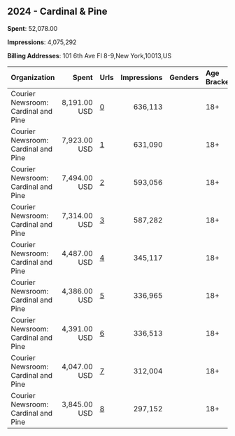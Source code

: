 ## 2024 - Cardinal & Pine 
**Spent**: 52,078.00

**Impressions**: 4,075,292

**Billing Addresses**: 101 6th Ave Fl 8-9,New York,10013,US

|Organization|Spent|Urls|Impressions|Genders|Age Brackets|Country Codes|
|:---|---:|:---|---:|:---|:---|:---|
|Courier Newsroom: Cardinal and Pine|8,191.00 USD|[0](https://www.snap.com/political-ads/asset/42f9cafb855bdf4c361da7aab7911e9c342d8b2a06dad59f493ab545fd0d084d?mediaType=mp4)|636,113||18+|united states|
|Courier Newsroom: Cardinal and Pine|7,923.00 USD|[1](https://www.snap.com/political-ads/asset/7507283f56a214de0d399b86333fe98404241e0194c4855c3f2783c233276b92?mediaType=mp4)|631,090||18+|united states|
|Courier Newsroom: Cardinal and Pine|7,494.00 USD|[2](https://www.snap.com/political-ads/asset/d546ddda2326835ec22ea34b8ea76307ecb1b30271bfe051fec1926082f2e7fc?mediaType=mp4)|593,056||18+|united states|
|Courier Newsroom: Cardinal and Pine|7,314.00 USD|[3](https://www.snap.com/political-ads/asset/43f2262b8983623f4cd8c17b08b19934746bcede433197ca0a6198fe5e6e55cb?mediaType=mp4)|587,282||18+|united states|
|Courier Newsroom: Cardinal and Pine|4,487.00 USD|[4](https://www.snap.com/political-ads/asset/c065dfb49d0eebd3d81252511eb9c0b63d2c4bf1871d18a62414e1d9f6f1400b?mediaType=mp4)|345,117||18+|united states|
|Courier Newsroom: Cardinal and Pine|4,386.00 USD|[5](https://www.snap.com/political-ads/asset/ad9040bb9d05081f01dedd5f27bff1fba1f45c7c3b0ea7f660d46e7cd422b951?mediaType=mp4)|336,965||18+|united states|
|Courier Newsroom: Cardinal and Pine|4,391.00 USD|[6](https://www.snap.com/political-ads/asset/d77cf26907873cf37e6b572d863ef742435846a9815f3a28c7c8dd6b99716323?mediaType=mp4)|336,513||18+|united states|
|Courier Newsroom: Cardinal and Pine|4,047.00 USD|[7](https://www.snap.com/political-ads/asset/a42eeb6efc0599e6738e18862c0b27373383d353b8c930dbd6a08ca56cfeda86?mediaType=mp4)|312,004||18+|united states|
|Courier Newsroom: Cardinal and Pine|3,845.00 USD|[8](https://www.snap.com/political-ads/asset/87f53d5a6a8a4c8e16cd46250cea2e01cd4fc0349f439b14391c59316a5e2aa5?mediaType=mp4)|297,152||18+|united states|
